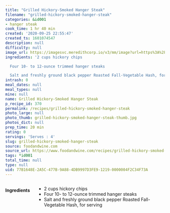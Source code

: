 ```yaml
---
title: "Grilled Hickory-Smoked Hanger Steak"
filename: "grilled-hickory-smoked-hanger-steak"
categories: &id001
- hanger steak
cook_time: 1 hr 40 min
created: '2020-09-25 22:55:47'
created_ts: 1601074547
description: null
difficulty: null
image_url: https://imagesvc.meredithcorp.io/v3/mm/image?url=https%3A%2F%2Fwww.foodandwine.com%2Fimg%2Ficons%2Fmissing-image-4x3.png
ingredients: '2 cups hickory chips

  Four 10- to 12-ounce trimmed hanger steaks

  Salt and freshly ground black pepper Roasted Fall-Vegetable Hash, for serving'
intrash: 0
meal_dates: null
meal_types: null
mine: null
name: Grilled Hickory-Smoked Hanger Steak
p_recipe_id: 370
permalink: /recipes/grilled-hickory-smoked-hanger-steak
photo_large: null
photo_thumb: grilled-hickory-smoked-hanger-steak-thumb.jpg
photos_dict: null
prep_time: 20 min
rating: 0
servings: 'Serves : 4'
slug: grilled-hickory-smoked-hanger-steak
source: foodandwine.com
source_url: https://www.foodandwine.com/recipes/grilled-hickory-smoked-hanger-steak
tags: *id001
total_time: null
type: null
uid: 77B1648E-2A5C-477B-9A88-4DB9997D3FE9-1219-0000004F2C34F73A
---
```

<div class="large-8 medium-7 columns" id="writeup">	</div><!-- #writeup -->
</div><!-- #row-one -->
<div class="row" id="row-two">	<div class="medium-4 small-5 columns" id="ingredients"><h4>Ingredients</h4><div class="box box-ingredients content"><ul>
<li>2 cups hickory chips</li>
<li>Four 10- to 12-ounce trimmed hanger steaks</li>
<li>Salt and freshly ground black pepper Roasted Fall-Vegetable Hash, for serving</li>
</ul>
</div>	</div>	<div class="medium-6 small-7 columns" id="directions">	</div>